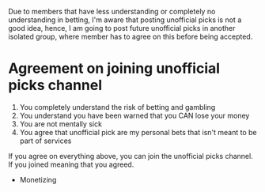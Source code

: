 Due to members that have less understanding or completely no understanding in betting, I'm aware that posting unofficial picks is not a good idea, hence, I am going to post future unofficial picks in another isolated group, where member has to agree on this before being accepted.

# Agreement on joining unofficial picks channel
1. You completely understand the risk of betting and gambling
2. You understand you have been warned that you CAN lose your money
3. You are not mentally sick
4. You agree that unofficial pick are my personal bets that isn't meant to be part of services


If you agree on everything above, you can join the unofficial picks channel. If you joined meaning that you agreed.

- Monetizing
